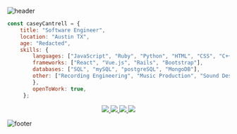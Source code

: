 ![header](https://capsule-render.vercel.app/api?type=waving&color=0:33C4FF,100:33FFE6&height=180&section=header&text=Casey%20Cantrell&animation=scaleIn&fontSize=40&fontColor=ffffff&fontAlignY=30&desc=Full%20Stack%20Software%20Developer&descAlignY=51&descAlign=62&descSize=10)
```js
const caseyCantrell = {
    title: "Software Engineer",
    location: "Austin TX",
    age: "Redacted",
    skills: {
        languages: ["JavaScript", "Ruby", "Python", "HTML", "CSS", "C++", "PHP"],
        frameworks: ["React", "Vue.js", "Rails", "Bootstrap"],
        databases: ["SQL", "mySQL", "postgreSQL", "MongoDB"],
        other: ["Recording Engineering", "Music Production", "Sound Design", "Audio/Video Editing"]
        },
        openToWork: true,
     };
```
<div align="center">
<a href="https://www.linkedin.com/in/cantrellcasey">
<img src="https://img.shields.io/badge/-Casey_Cantrell-blue?style=for-the-badge&logo=Linkedin&logoColor=white&link=https://www.linkedin.com/in/cantrellcasey" /> 
</a> 
<a href="https://www.instagram.com/caseyrells">
<img src="https://img.shields.io/badge/-caseyrells-0487AD?style=for-the-badge&logo=Instagram&logoColor=white&link=https://www.instagram.com/caseyrells" /> 
</a>
<a href="mailto:cantrellcasey@gmail.com">
<img src="https://img.shields.io/badge/-cantrellcasey@gmail.com-04A8AD?style=for-the-badge&logo=Gmail&logoColor=white&link=mailto:cantrellcasey@gmail.com" />
</a>
<a href="https://www.caseycantrell.com">
<img src="https://img.shields.io/badge/-caseycantrell.com-1AB6A3?style=for-the-badge&logo=Googlechrome&logoColor=white" />
</a>
</div>

![footer](https://capsule-render.vercel.app/api?type=waving&color=0:33FFE6,100:33C4FF&height=95&section=footer)
